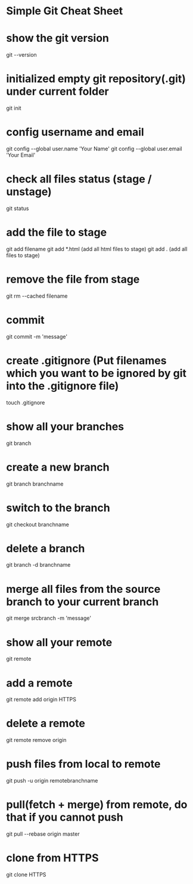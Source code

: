 # Simple Git Cheat Sheet

# show the git version
git --version

# initialized empty git repository(.git) under current folder
git init

# config username and email
git config --global user.name 'Your Name'
git config --global user.email 'Your Email'

# check all files status (stage / unstage)
git status

# add the file to stage
git add filename
git add *.html (add all html files to stage)
git add . (add all files to stage)

# remove the file from stage
git rm --cached filename

# commit 
git commit -m 'message'

# create .gitignore (Put filenames which you want to be ignored by git into the .gitignore file)
touch .gitignore

# show all your branches
git branch

# create a new branch
git branch branchname

# switch to the branch
git checkout branchname

# delete a branch
git branch -d branchname

# merge all files from the source branch to your current branch
git merge srcbranch -m 'message'

# show all your remote
git remote

# add a remote
git remote add origin HTTPS

# delete a remote
git remote remove origin

# push files from local to remote
git push -u origin remotebranchname

# pull(fetch + merge) from remote, do that if you cannot push 
git pull --rebase origin master

# clone from HTTPS
git clone HTTPS
